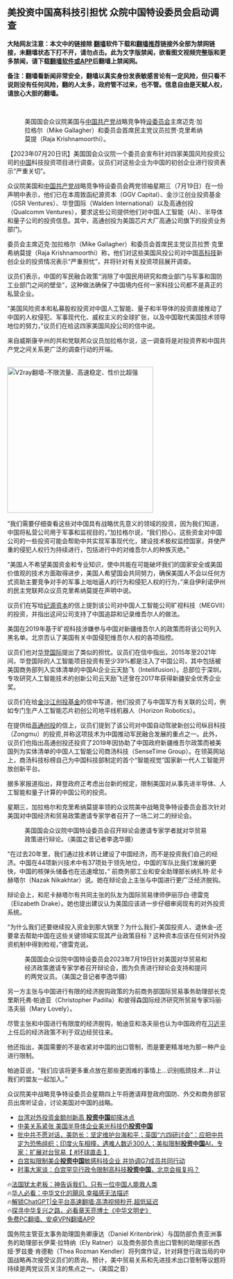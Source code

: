  <!-- 面包屑导航 --> <h2>美投资中国高科技引担忧 众院中国特设委员会启动调查</h2> <p class="notice"><b>大陆网友注意：本文中的链接除 <a href="https://github.com/bannedbook/fanqiang" >翻墙</a>软件下载和<a href="https://github.com/killgcd/justmysocks/blob/master/README.md">翻墙推荐</a>链接外全部为禁网链接，未翻墙状态下打不开，请勿点击。此为文字版禁闻，欲看图文视频完整版和更多禁闻，请下载<a href="https://github.com/bannedbook/fanqiang">翻墙软件或APP</a>后翻墙上禁闻网。</p><p>备注：翻墙看新闻非常安全，翻墙以真实身份发表敏感言论有一定风险，但只看不说则没有任何风险，翻的人太多，政府管不过来，也不管。信息自由是天赋人权，请放心大胆的翻墙。</b></p>  <div class="entry"> <br /> <figure><a href="https://i0.wp.com/upload-images-bucket-v64rleca837do.s3.eu-west-1.amazonaws.com/wp-content/uploads/2023/07/20103542/Screenshot-2023-07-20-at-11.34.13-AM.png?fit=1746%2C924&#038;ssl=1" data-caption="美国国会众议院美国与中国共产党战略竞争特设委员会主席迈克·加拉格尔（Mike Gallagher）和委员会首席民主党议员拉贾·克里希纳莫提（Raja Krishnamoorthi）。"></a><figcaption class="wp-caption-text">美国国会众议院美国与<a href="https://www.bannedbook.org/bnews/tag/%E4%B8%AD%E5%9B%BD/" class="st_tag internal_tag" rel="tag" title="标签 中国 下的日志">中国</a><a href="https://www.bannedbook.org/bnews/tag/%e5%85%b1%e4%ba%a7%e5%85%9a/" class="st_tag internal_tag" rel="tag" title="标签 共产党 下的日志">共产党</a>战略竞争特<a href="https://www.bannedbook.org/bnews/tag/%E8%AE%BE%E5%A7%94%E5%91%98%E4%BC%9A/" class="st_tag internal_tag" rel="tag" title="标签 设委员会 下的日志">设委员会</a>主席迈克·加拉格尔（Mike Gallagher）和委员会首席民主党议员拉贾·克里希纳莫提（Raja Krishnamoorthi）。</figcaption></figure> <p>                     <a href="https://ganjing.com"></a>  </p> <p>【2023年07月20日讯】美国国会众议院一个委员会宣布针对四家美国风险投资公司的<span class='wp_keywordlink_affiliate'><a href="https://www.bannedbook.org/" title="中国" target="_blank">中国</a></span>科技投资项目进行调查。议员们对这些企业为中国的初创企业进行投资表示“严重关切”。</p> <p>众议院美国和<a href="https://www.bannedbook.org/bnews/tag/%e4%b8%ad%e5%9b%bd%e5%85%b1%e4%ba%a7%e5%85%9a/" class="st_tag internal_tag" rel="tag" title="标签 中国共产党 下的日志">中国共产党</a>战略竞争特设委员会两党领袖星期三（7月19日）在一份声明中表示，他们已在本周致函纪源资本（GGV Capital）、金沙江创业投资基金（GSR Ventures）、华登国际（Walden International）以及高通创投（Qualcomm Ventures），要求这些公司提供他们对中国人工智能（AI）、半导体和量子公司的投资信息。其中，高通创投为美国芯片大厂高通公司旗下的投资业务部门。</p> <p>委员会主席迈克·加拉格尔（Mike Gallagher）和委员会首席民主党议员拉贾·克里希纳莫提（Raja Krishnamoorthi）称，他们对这些美国风投公司对中国<a href="https://www.bannedbook.org/bnews/tag/%e9%ab%98%e7%a7%91%e6%8a%80/" class="st_tag internal_tag" rel="tag" title="标签 高科技 下的日志">高科技</a>新创企业的投资情况表示“严重担忧”，并将针对有关投资项目展开调查。</p> <p>议员们表示，中国的军民融合政策“消除了中国民用研究和商业部门与军事和国防工业部门之间的壁垒”，这种做法确保了中国境内任何一家科技公司都不是真正的私营企业。</p> <p>“美国风险资本和私募股权投资对中国人工智能、量子和半导体的投资直接推动了中国的人权侵犯、军事现代化、威权主义的全球扩张，以及中国取代美国技术领导地位的努力，”议员们在给这四家美国风投公司的信中说。</p> <p>来自威斯康辛州的共和党联邦众议员加拉格尔说，这一调查将是对投资界和中国共产党之间关系更广泛的调查行动的开端。</p> <p>     <br/><a href="https://github.com/bannedbook/fanqiang/wiki/V2ray%E6%9C%BA%E5%9C%BA"><img src="https://raw.githubusercontent.com/bannedbook/fanqiang/master/v2ss/images/v2free.jpg" width="336" alt="V2ray翻墙-不限流量、高速稳定、性价比超强"></a><br/>    </p> <p>“我们需要仔细查看这些对中国具有战略优先意义的领域的投资，因为我们知道，中国将私营公司用于军事和监视目的，”加拉格尔说，“我们担心，这些资金对中国公司的一些投资可能会帮助中共实现军事现代化，建设技术极权监控国家，并使严重的侵犯人权行为持续进行，包括进行中的对维吾尔人的种族灭绝。”</p> <p>“美国人不希望美国资金和专业知识，使中共能在可能破坏我们的国家安全或美国价值观的技术方面取得进步，美国人希望国会共同努力，确保美国人不会以任何方式资助主要竞争对手的军事上咄咄逼人的行为和侵犯人权的行为，”来自伊利诺伊州的民主党联邦众议员克里希纳莫提在声明中说。</p> <p>议员们在写给<a class="wsw__a" href="https://selectcommitteeontheccp.house.gov/sites/evo-subsites/selectcommitteeontheccp.house.gov/files/evo-media-document/2023.07.18-letter-to-ggv.pdf" target="_blank" rel="noopener">纪源资本</a>的信上提到该公司对中国人工智能公司旷视科技（MEGVII）的投资，并指出这间公司支持了中国追踪和记录维吾尔人的做法。</p> <p>美国在2019年基于旷视科技涉嫌参与中国对新疆维吾尔人的政策而将该公司列入黑名单。北京否认了美国有关中国侵犯维吾尔人权的各项指控。</p>  <p>议员们也对<a class="wsw__a" href="https://selectcommitteeontheccp.house.gov/sites/evo-subsites/selectcommitteeontheccp.house.gov/files/evo-media-document/2023.07.18-letter-to-walden.pdf" target="_blank" rel="noopener">华登国际</a>提出了类似的担忧。议员们在信中指出，2015年至2021年间，华登国际的人工智能项目投资有至少39%都是注入了中国公司，其中包括被美国商务部列入实体清单的中国AI企业云天励飞（Intellifusion）。总部位于深圳，专攻研究人工智能技术的创新公司云天励飞还曾在2017年获得新疆安全优秀企业奖。</p> <p>议员们在给<a class="wsw__a" href="https://selectcommitteeontheccp.house.gov/sites/evo-subsites/selectcommitteeontheccp.house.gov/files/evo-media-document/2023.07.18-letter-to-gsr.pdf" target="_blank" rel="noopener">金沙江创投基金</a>的信中写道，他们投资了与中国军方有关联的公司，例如专门生产人工智能芯片初创公司地平线机器人（Horizon Robotics）。</p> <p>在提供给<a class="wsw__a" href="https://selectcommitteeontheccp.house.gov/sites/evo-subsites/selectcommitteeontheccp.house.gov/files/evo-media-document/2023.07.18-letter-to-qualcomm-ventures.pdf" target="_blank" rel="noopener">高通创投</a>的信上，议员们提到了该公司对中国自动驾驶新创公司纵目科技（Zongmu）的投资,并称这项技术为中国推动军民融合发展的重点之一。此外，议员们也指出高通创投还投资了2019年因协助了中国政府新疆维吾尔政策而被美国列为实体清单的中国人工智能公司商汤科技（SenseTime Group）。在领英网站上，商汤科技标榜自己为中国科技部制定的首个“智能视觉”国家新一代人工智能开放创新平台。</p> <p>据多家报道指出，拜登政府正考虑出台新的规定，限制美国对从事先进半导体、人工智能和量子计算的中国公司的投资。</p> <p>星期三，加拉格尔和克里希纳莫提率领的众议院美中战略竞争特设委员会首次针对美国对中国经济和贸易政策邀请专家学者召开了一场二对二的辩论会。</p> <figure class="media-image js-media-expand js-media-expand--ready">  <figcaption>美国国会众议院中国特设委员会召开辩论会邀请专家学者就对华贸易政策进行辩论。（美国之音记者李逸华摄）</figcaption></figure> <p>“在过去20年里，我们通过技术转让建设了中国经济，而不是投资我们自己的经济。中国在44项新兴技术中有37项处于领先地位，中国的军队比我们发展的更快，中国的核弹头储备也在迅速增加，” 前商务部工业和安全助理部长纳扎特·尼卡赫塔尔（Nazak Nikakhtar）说。她在辩论会上主张与中国进行更广泛经济脱钩。</p>  <p>辩论会上，和尼卡赫塔尔有共同主张的队友为国际贸易律师伊丽莎白·德雷克（Elizabeth Drake）。她也提出建议认为美国应该进一步仔细审阅现有的对外投资系统。</p> <p>“为什么我们还要继续投入资金到那大锅里？为什么我们&#8211;美国投资人、退休金&#8211;还要拿去帮助中国在这些关键领域实现其产业政策目标？这种资本应该在任何对外投资机制中得到检视，”德雷克说。</p> <figure class="media-image js-media-expand js-media-expand--ready">  <figcaption>美国国会众议院中国特设委员会2023年7月19日针对美国对华贸易和经济政策邀请专家学者召开辩论会，图为负责进行辩论会支持和提问的两党议员。（美国之音记者李逸华摄）</figcaption></figure> <p>另一方主张与中国进行有限的经济脱钩政策的为前商务部国际贸易事务助理部长克里斯托弗·帕迪亚（Christopher Padilla）和彼得森国际经济研究所贸易专家玛丽·洛夫丽（Mary Lovely）。</p> <p>尽管主张和中国进行有限度的经济脱钩，帕迪亚和洛夫丽也认为中国政府在<a href="https://www.bannedbook.org/bnews/tag/%e4%b9%a0%e8%bf%91%e5%b9%b3/" class="st_tag internal_tag" rel="tag" title="标签 习近平 下的日志">习近平</a>上任后的经济政策不利于双边经贸往来。</p> <p>他还指出，美国需要的不是收紧对中国的出口管制，而是要更精准地为那一种产业进行限制。</p> <p>帕迪亚说，“我们应该将更多重点放在那些更困难的事情上…识别瓶颈技术…并让我们的盟友一起加入。”</p>  <p>众议院美中战略竞争特设委员会星期四上午将邀请拜登政府国防、外交和商务部官员出席听证会，讨论美国对中国的战略。</p> <!--<div id="taboola-mid-1"></div>--><ul class='op-related-articles' title='相关阅读'> <li><a href='https://www.bannedbook.org/bnews/ssgc/20230622/1899238.html' target='_blank'>台湾对外投资金额创新高 <b>投资中国</b>却降冰点</a></li> <li><a href='https://www.bannedbook.org/bnews/headline/20230616/1897403.html' target='_blank'>中美关系紧张 美国半导体企业美光科技仍<b>投资中国</b></a></li> <li><a href='https://www.bannedbook.org/bnews/bannedvideo/20230604/1892476.html' target='_blank'>批中共不愿对话，美防长：坚定维护台海和平；英国“六四研讨会”：应把中共定为恐怖组织；印度火车相撞，遇难人数近300人；美拟限制<b>投资中国</b>AI，专家：扩展对台贸易【 #环球直击 】</a></li> <li><a href='https://www.bannedbook.org/bnews/cnnews/20230526/1889291.html' target='_blank'>白宫拟限制美企<b>投资中国</b>敏感科技企业 并协调G7成员共同行动</a></li> <li><a href='https://www.bannedbook.org/bnews/comments/20230506/1880714.html' target='_blank'>时事大家谈：白宫罕见行政令限制高科技<b>投资中国</b>，北京会报复吗？</a></li> </ul> <p class="texttj"> 🔥<a href="https://www.bannedbook.org/bnews/ssgc/20230219/1850782.html" target="_blank">法国犹太老板：神告诉我们，只有一位中国人能救人类</a><br/> 🔥<a href="https://www.bannedbook.org/bnews/comments/20220220/1694796.html" target="_blank">华人必看：中华文化的飓风 幸福感无法描述</a><br/> 🔥<a href="https://github.com/bannedbook/fanqiang/wiki/V2ray%E6%9C%BA%E5%9C%BA" target="_blank">解锁ChatGPT|全平台高速翻墙:高清视频秒开,超低延迟</a><br/> 🔥<a href="https://www.bannedbook.org/bnews/comments/20220808/1768773.html" target="_blank">探寻中华复兴之路，必看章天亮博士《中华文明史》</a><br/> <a href="https://github.com/bannedbook/fanqiang/wiki/%E7%A6%81%E9%97%BB%E7%BD%91%E5%AE%89%E5%8D%93%E7%BF%BB%E5%A2%99%E6%96%B0%E9%97%BBAPP" target="_blank">免费PC翻墙、安卓VPN翻墙APP</a><br/> </p><p>国务院主管亚太事务助理国务卿康达（Daniel Kritenbrink）与国防部负责亚洲事务的助理部长伊莱·拉特纳（Ely Ratner）以及商务部负责出口管制的助理部长西娅·罗兹曼·肯德勒（Thea Rozman Kendler）将列席作证，针对拜登行政当局的中国战略再次接受议员们的质询。预计，美中贸易关系和先进技术出口管制等议题将持续是两党议员关注的焦点之一。（美国之音）</p><a name='sharetosocial'></a> <div style="margin-bottom:5px;padding-bottom:5px;clear:both"> <div id="archive-pix-1" class="banner-ads"> <!-- AuctionX Display platform tag START --> <div id="27602x728x90x621x_ADSLOT1" clicktrack="%%CLICK_URL_ESC%%"></div>  <!-- AuctionX Display platform tag END --> </div> <div id="archive-pix-2" class="banner-ads"> <!-- AuctionX Display platform tag START --> <div id="27556x300x250x621x_ADSLOT1" clicktrack="%%CLICK_URL_ESC%%" style="margin:0 auto;text-align:center"></div>  <!-- AuctionX Display platform tag END --> </div> </div>  <div id="archive-pix-1" class="banner-ads"> <!-- AuctionX Display platform tag START --> <div id="27603x728x90x621x_ADSLOT1" clicktrack="%%CLICK_URL_ESC%%"></div>  <!-- AuctionX Display platform tag END --> </div> </div><!--END ENTRY--> 